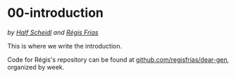 # 00-introduction

_by_ [_Half Scheidl_](https://github.com/haschdl) _and_ [_Régis Frias_](http://regisfrias.com/)

This is where we write the introduction.

Code for Régis's repository can be found at [github.com/regisfrias/dear-gen](https://github.com/regisfrias/dear-gen), organized by week.

